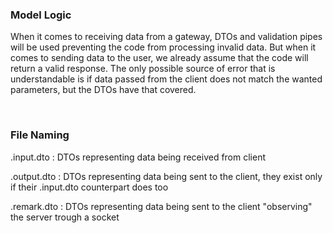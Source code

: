 <h3>Model Logic</h3>
When it comes to receiving data from a gateway, DTOs and validation pipes will be used preventing the code from processing invalid data. But when it comes to sending data to the user, we already assume that the code will return a valid response. The only possible source of error that is understandable is if data passed from the client does not match the wanted parameters, but the DTOs have that covered.

<br><h3>File Naming</h3>
<p>.input.dto : DTOs representing data being received from client
<p>.output.dto : DTOs representing data being sent to the client, they exist only if their .input.dto counterpart does too
<p>.remark.dto : DTOs representing data being sent to the client "observing" the server trough a socket

